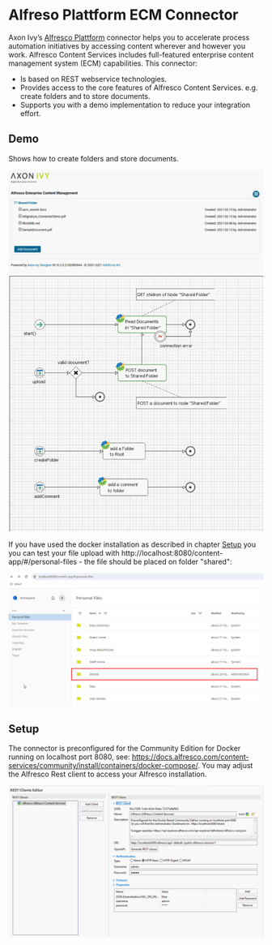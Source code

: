 # Alfreso Plattform ECM Connector

Axon Ivy’s [Alfresco Plattform](https://www.alfresco.com/de/ecm-software) connector helps you to accelerate process automation initiatives by accessing content wherever and however you work. Alfresco Content Services includes full-featured enterprise content management system (ECM) capabilities. This connector:

- Is based on REST webservice technologies.
- Provides access to the core features of Alfresco Content Services. e.g. create folders and to store documents.
- Supports you with a demo implementation to reduce your integration effort.

## Demo

Shows how to create folders and store documents.

![demo-dialog](images/alfrescoConnectorDemo.png)
![demo-connector](images/alfrescoDemoProcess.png)

If you have used the docker installation as described in chapter [Setup](https://market.axonivy.com/alfrescoecm#tab-setup) you you can test your file upload with http://localhost:8080/content-app/#/personal-files - the file should be placed on folder "shared":

![demo-alfrescoview](images/alfrescoView.png)

## Setup

The connector is preconfigured for the Community Edition for Docker running on localhost port 8080, see: https://docs.alfresco.com/content-services/community/install/containers/docker-compose/.
You may adjust the Alfresco Rest client to access your Alfresco installation.

![rest-client-config](images/alfrescoRESTClient_Config.png)

